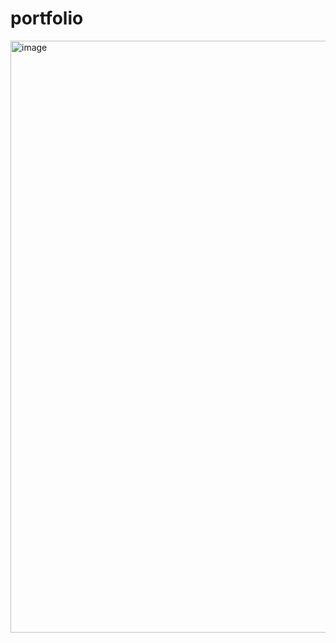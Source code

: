 # portfolio
<img width="947" alt="image" src="https://user-images.githubusercontent.com/60459622/187592800-b6a232d9-6a30-49ca-9a78-91d3faf9996d.png">
